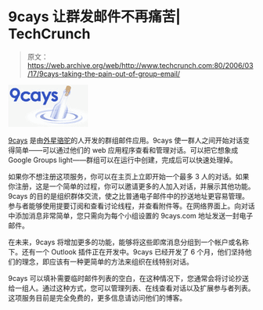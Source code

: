# 9cays 让群发邮件不再痛苦| TechCrunch

> 原文：<https://web.archive.org/web/http://www.techcrunch.com:80/2006/03/17/9cays-taking-the-pain-out-of-group-email/>

[![9cays logo](img/3ef8d102c32e9ceea799cdadb66d41b7.png)](https://web.archive.org/web/20150922034416/http://9cays.com/)

[9cays](https://web.archive.org/web/20150922034416/http://9cays.com/) 是由[外星骆驼](https://web.archive.org/web/20150922034416/http://aliencamel.com/about)的人开发的群组邮件应用。9cays 使一群人之间开始对话变得简单——可以通过他们的 web 应用程序查看和管理对话。可以把它想象成 Google Groups light——群组可以在运行中创建，完成后可以快速处理掉。

如果你不想注册这项服务，你可以在主页上立即开始一个最多 3 人的对话。如果你注册，这是一个简单的过程，你可以邀请更多的人加入对话，并展示其他功能。9cays 的目的是组织群体交流，使之比普通电子邮件中的抄送地址更容易管理。参与者能够使用提要订阅和查看讨论线程，并查看附件等。在网络界面上。向对话中添加消息非常简单，您只需向为每个小组设置的 9cays.com 地址发送一封电子邮件。

在未来，9cays 将增加更多的功能，能够将这些即席消息分组到一个帐户或名称下。还有一个 Outlook 插件正在开发中。9cays 已经开发了 6 个月，他们坚持他们的理念，即应该有一种更简单的方法来组织在线特别对话。

9cays 可以填补需要临时邮件列表的空白，在这种情况下，您通常会将讨论抄送给一组人。通过这种方式，您可以管理列表、在线查看对话以及扩展参与者列表。这项服务目前是完全免费的，更多信息请访问他们的博客。